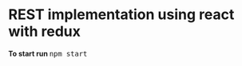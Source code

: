 <h1>REST implementation using react with redux </h1>
<strong>To start run  </strong> 
<kbd>npm start<kbd>
